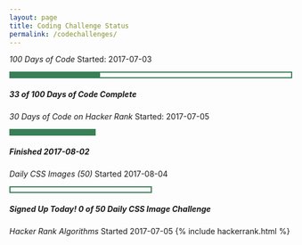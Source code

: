 ```yaml
---
layout: page
title: Coding Challenge Status
permalink: /codechallenges/
---
```



*100 Days of Code*
Started: 2017-07-03

<div style = "width: 100%; height: 8px; border: 2px; border-style: solid; border-color: #3a7f57;">
  <div style = "width: 32%; height: 8px; background-color: #3a7f57;">
  </div>
</div>    <h5>33 of 100 Days of Code Complete</h5>

*30 Days of Code on Hacker Rank*
Started: 2017-07-05

<div style = "width: 30%; height: 8px; border: 2px; border-style: solid; border-color: #3a7f57;">
  <div style = "width: 100%; height: 8px; background-color: #3a7f57;">
  </div>   
</div><h5>Finished 2017-08-02 </h5>


*Daily CSS Images (50)*
Started 2017-08-04    
<div style = "width: 50%; height: 8px; border: 2px; border-style: solid; border-color: #3a7f57;">
  <div style = "width: 0%; height: 8px; background-color: #3a7f57;">
  </div>   
</div><h5>Signed Up Today! 0 of 50 Daily CSS Image Challenge </h5>

    
*Hacker Rank Algorithms*
Started 2017-07-05
{% include hackerrank.html %}